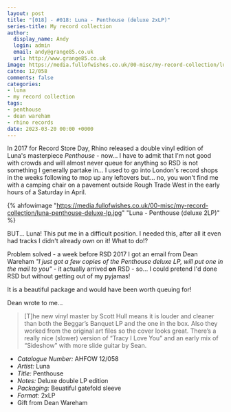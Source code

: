 ```yaml
---
layout: post
title: "[018] - #018: Luna - Penthouse (deluxe 2xLP)"
series-title: My record collection
author:
  display_name: Andy
  login: admin
  email: andy@grange85.co.uk
  url: http://www.grange85.co.uk
image: https://media.fullofwishes.co.uk/00-misc/my-record-collection/luna-penthouse-deluxe-lp.jpg
catno: 12/058
comments: false
categories:
- luna
- my record collection
tags:
- penthouse
- dean wareham
- rhino records
date: 2023-03-20 00:00 +0000
---
```

In 2017 for Record Store Day, Rhino released a double vinyl edition of Luna's masterpiece _Penthouse_ - now... I have to admit that I'm not good with crowds and will almost never queue for anything so RSD is not something I generally partake in... I used to go into London's record shops in the weeks following to mop up any leftovers but... no, you won't find me with a camping chair on a pavement outside Rough Trade West in the early hours of a Saturday in April.

{% ahfowimage "https://media.fullofwishes.co.uk/00-misc/my-record-collection/luna-penthouse-deluxe-lp.jpg" "Luna - Penthouse (deluxe 2LP)" %}

BUT... Luna! This put me in a difficult position. I needed this, after all it even had tracks I didn't already own on it! What to do!?

Problem solved - a week before RSD 2017 I got an email from Dean Wareham _"I just got a few copies of the Penthouse deluxe LP, will put one in the mail to you"_ - it actually arrived __on__ RSD - so... I could pretend I'd done RSD but without getting out of my pyjamas!

It is a beautiful package and would have been worth queuing for!

Dean wrote to me...
> [T]he new vinyl master by Scott Hull means it is louder and cleaner than both the Beggar’s Banquet LP and the one in the box. Also they worked from the original art files so the cover looks great. There’s a really nice (slower) version of “Tracy I Love You” and an early mix of “Sideshow” with more slide guitar by Sean.

 - *Catalogue Number:* AHFOW 12/058
 - *Artist:* Luna
 - *Title:* Penthouse
 - *Notes:* Deluxe double LP edition
 - *Packaging:* Beuatiful gatefold sleeve
 - *Format:* 2xLP
 - Gift from Dean Wareham
